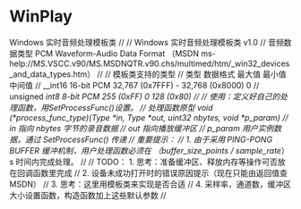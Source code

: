 # WinPlay
Windows 实时音频处理模板类
// 
// Windows 实时音频处理模板类 v1.0
// 音频数据类型 PCM Waveform-Audio Data Format （MSDN ms-help://MS.VSCC.v90/MS.MSDNQTR.v90.chs/multimed/htm/_win32_devices_and_data_types.htm）
// 
// 模板类支持的类型 
//     类型             数据格式      最大值             最小值               中间值
//     __int16          16-bit PCM    32,767 (0x7FFF)    - 32,768 (0x8000)    0
//     unsigned __int8   8-bit PCM    255 (0xFF)         0                    128 (0x80) 
//
// 使用：定义好自己的处理函数，用SetProcessFunc()设置。
//     处理函数原型 void (*process_func_type)(Type *in, Type *out, uint32 nbytes, void *p_param)
//     in        指向 nbytes 字节的录音数据
//     out       指向播放缓冲区
//     p_param   用户实例数据，通过 SetProcessFunc() 传递
// 重要提示：
//        1. 由于采用 PING-PONG BUFFER 缓冲机制，用户处理函数必须在 （buffer_size_points_ / sample_rate_）s 时间内完成处理。
//
// TODO： 1. 思考：准备缓冲区、释放内存等操作可否放在回调函数里完成
//        2. 设备未成功打开时的错误原因提示（现在只能由返回值查MSDN）
//        3. 思考：这里用模板类来实现是否合适
//        4. 采样率，通道数，缓冲区大小设置函数，构造函数加上这些默认参数
//
